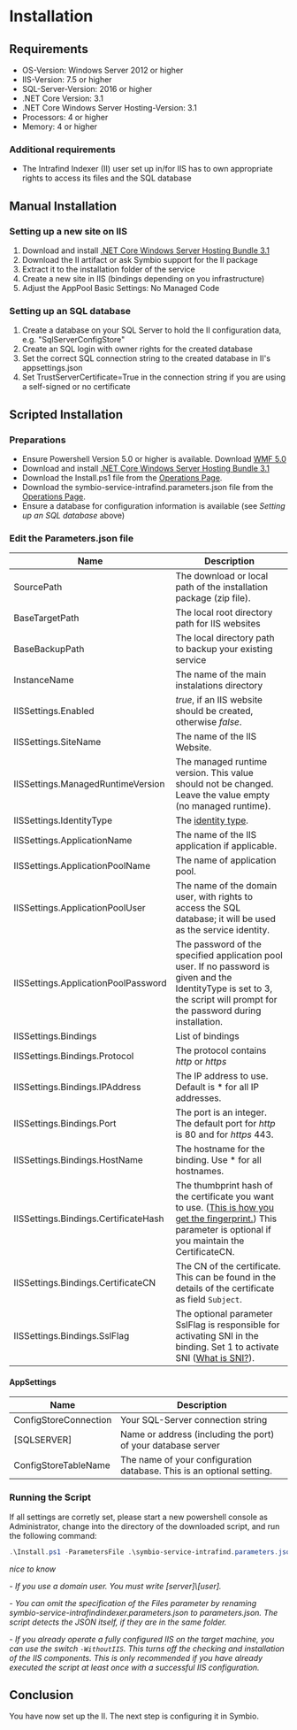 # Installation

## Requirements

- OS-Version: Windows Server 2012 or higher
- IIS-Version: 7.5 or higher
- SQL-Server-Version: 2016 or higher
- .NET Core Version: 3.1
- .NET Core Windows Server Hosting-Version: 3.1
- Processors: 4 or higher
- Memory: 4 or higher

### Additional requirements

- The Intrafind Indexer (II) user set up in/for IIS has to own appropriate rights to access its files and the SQL database

## Manual Installation

### Setting up a new site on IIS

1. Download and install [.NET Core Windows Server Hosting Bundle 3.1](https://dotnet.microsoft.com/download/dotnet-core/thank-you/runtime-aspnetcore-3.1.1-windows-hosting-bundle-installer)
1. Download the II artifact or ask Symbio support for the II package
1. Extract it to the installation folder of the service
1. Create a new site in IIS (bindings depending on you infrastructure)
1. Adjust the AppPool Basic Settings: No Managed Code

### Setting up an SQL database

1. Create a database on your SQL Server to hold the II configuration data, e.g. "SqlServerConfigStore"
1. Create an SQL login with owner rights for the created database
1. Set the correct SQL connection string to the created database in II's appsettings.json
1. Set TrustServerCertificate=True in the connection string if you are using a self-signed or no certificate

## Scripted Installation

### Preparations

- Ensure Powershell Version 5.0 or higher is available. Download [WMF 5.0](https://www.microsoft.com/en-us/download/details.aspx?id=50395)
- Download and install [.NET Core Windows Server Hosting Bundle 3.1](https://dotnet.microsoft.com/download/dotnet-core/thank-you/runtime-aspnetcore-3.1.1-windows-hosting-bundle-installer)
- Download the Install.ps1 file from the [Operations Page](http://operations.symbioworld.com/).
- Download the symbio-service-intrafind.parameters.json file from the [Operations Page](http://operations.symbioworld.com/).
- Ensure a database for configuration information is available (see *Setting up an SQL database* above)

### Edit the Parameters.json file

| Name | Description |
| --- | --- |
| SourcePath | The download or local path of the installation package (zip file).
| BaseTargetPath | The local root directory path for IIS websites
| BaseBackupPath | The local directory path to backup your existing service
| InstanceName | The name of the main instalations directory
| IISSettings.Enabled | *true*, if an IIS website should be created, otherwise *false*.
| IISSettings.SiteName | The name of the IIS Website.
| IISSettings.ManagedRuntimeVersion | The managed runtime version. This value should not be changed. Leave the value empty (no managed runtime).
| IISSettings.IdentityType | The [identity type](https://docs.microsoft.com/en-us/iis/configuration/system.applicationhost/applicationpools/add/processmodel).
| IISSettings.ApplicationName | The name of the IIS application if applicable.
| IISSettings.ApplicationPoolName | The name of application pool.
| IISSettings.ApplicationPoolUser| The name of the domain user, with rights to access the SQL database; it will be used as the service identity.
| IISSettings.ApplicationPoolPassword | The password of the specified application pool user. If no password is given and the IdentityType is set to 3, the script will prompt for the password during installation.
| IISSettings.Bindings | List of bindings
| IISSettings.Bindings.Protocol | The protocol contains *http* or *https*
| IISSettings.Bindings.IPAddress | The IP address to use. Default is * for all IP addresses.
| IISSettings.Bindings.Port | The port is an integer. The default port for *http* is 80 and for *https* 443.
| IISSettings.Bindings.HostName | The hostname for the binding. Use * for all hostnames.
| IISSettings.Bindings.CertificateHash | The thumbprint hash of the certificate you want to use. ([This is how you get the fingerprint.](https://docs.microsoft.com/en-us/dotnet/framework/wcf/feature-details/how-to-retrieve-the-thumbprint-of-a-certificate)) This parameter is optional if you maintain the CertificateCN.
| IISSettings.Bindings.CertificateCN | The CN of the certificate. This can be found in the details of the certificate as field `Subject`.
| IISSettings.Bindings.SslFlag | The optional parameter SslFlag is responsible for activating SNI in the binding. Set 1 to activate SNI ([What is SNI?](https://docs.microsoft.com/en-us/iis/get-started/whats-new-in-iis-8/iis-80-server-name-indication-sni-ssl-scalability)).

#### AppSettings

| Name | Description
| --- | --- |
| ConfigStoreConnection | Your SQL-Server connection string
| [SQLSERVER] | Name or address (including the port) of your database server
| ConfigStoreTableName | The name of your configuration database. This is an optional setting.

### Running the Script

If all settings are corretly set, please start a new powershell console as Administrator, change into the directory of the downloaded script, and run the following command:

```PowerShell
.\Install.ps1 -ParametersFile .\symbio-service-intrafind.parameters.json
```

*nice to know*

*- If you use a domain user. You must write [server]\\[user].*

*- You can omit the specification of the Files parameter by renaming symbio-service-intrafindindexer.parameters.json to parameters.json. The script detects the JSON itself, if they are in the same folder.*

*- If you already operate a fully configured IIS on the target machine, you can use the switch `-WithoutIIS`. This turns off the checking and installation of the IIS components.
This is only recommended if you have already executed the script at least once with a successful IIS configuration.*

## Conclusion

You have now set up the II. The next step is configuring it in Symbio.
